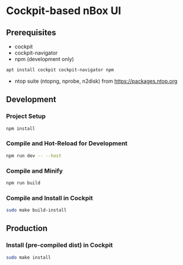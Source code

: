 # Cockpit-based nBox UI

## Prerequisites

- cockpit
- cockpit-navigator
- npm (development only)

 
```sh
apt install cockpit cockpit-navigator npm
```

- ntop suite (ntopng, nprobe, n2disk) from https://packages.ntop.org

## Development

### Project Setup

```sh
npm install
```

### Compile and Hot-Reload for Development

```sh
npm run dev -- --host
```

### Compile and Minify

```sh
npm run build
```

### Compile and Install in Cockpit

```sh
sudo make build-install
```

## Production

### Install (pre-compiled dist) in Cockpit

```sh
sudo make install
```
